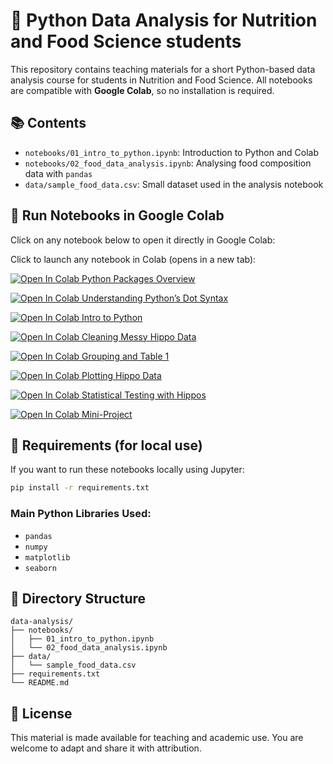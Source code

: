 
# 🧪 Python Data Analysis for Nutrition and Food Science students

This repository contains teaching materials for a short Python-based data analysis course for students in Nutrition and Food Science. All notebooks are compatible with **Google Colab**, so no installation is required.

## 📚 Contents

- `notebooks/01_intro_to_python.ipynb`: Introduction to Python and Colab
- `notebooks/02_food_data_analysis.ipynb`: Analysing food composition data with `pandas`
- `data/sample_food_data.csv`: Small dataset used in the analysis notebook

## 🚀 Run Notebooks in Google Colab

Click on any notebook below to open it directly in Google Colab:

Click to launch any notebook in Colab (opens in a new tab):

<a href="https://colab.research.google.com/github/ggkuhnle/data-analysis/blob/main/notebooks/00_python_packages_intro.ipynb" target="_blank"><img src="https://colab.research.google.com/assets/colab-badge.svg" alt="Open In Colab"/> Python Packages Overview</a>

<a href="https://colab.research.google.com/github/ggkuhnle/data-analysis/blob/main/notebooks/00_understanding_dot_syntax.ipynb" target="_blank"><img src="https://colab.research.google.com/assets/colab-badge.svg" alt="Open In Colab"/> Understanding Python’s Dot Syntax</a>

<a href="https://colab.research.google.com/github/ggkuhnle/data-analysis/blob/main/notebooks/01_gentle_intro_to_python.ipynb" target="_blank"><img src="https://colab.research.google.com/assets/colab-badge.svg" alt="Open In Colab"/> Intro to Python</a>

<a href="https://colab.research.google.com/github/ggkuhnle/data-analysis/blob/main/notebooks/02_cleaning_messy_hippos.ipynb" target="_blank"><img src="https://colab.research.google.com/assets/colab-badge.svg" alt="Open In Colab"/> Cleaning Messy Hippo Data</a>

<a href="https://colab.research.google.com/github/ggkuhnle/data-analysis/blob/main/notebooks/03_grouping_and_table1.ipynb" target="_blank"><img src="https://colab.research.google.com/assets/colab-badge.svg" alt="Open In Colab"/> Grouping and Table 1</a>

<a href="https://colab.research.google.com/github/ggkuhnle/data-analysis/blob/main/notebooks/04_plotting_hippos.ipynb" target="_blank"><img src="https://colab.research.google.com/assets/colab-badge.svg" alt="Open In Colab"/> Plotting Hippo Data</a>

<a href="https://colab.research.google.com/github/ggkuhnle/data-analysis/blob/main/notebooks/05_stats_testing_hippos.ipynb" target="_blank"><img src="https://colab.research.google.com/assets/colab-badge.svg" alt="Open In Colab"/> Statistical Testing with Hippos</a>

<a href="https://colab.research.google.com/github/ggkuhnle/data-analysis/blob/main/notebooks/06_mini_project.ipynb" target="_blank"><img src="https://colab.research.google.com/assets/colab-badge.svg" alt="Open In Colab"/> Mini-Project</a>

## 🧰 Requirements (for local use)

If you want to run these notebooks locally using Jupyter:

```bash
pip install -r requirements.txt
```

### Main Python Libraries Used:
- `pandas`
- `numpy`
- `matplotlib`
- `seaborn`

## 📂 Directory Structure

```
data-analysis/
├── notebooks/
│   ├── 01_intro_to_python.ipynb
│   └── 02_food_data_analysis.ipynb
├── data/
│   └── sample_food_data.csv
├── requirements.txt
└── README.md
```

## 📝 License

This material is made available for teaching and academic use. You are welcome to adapt and share it with attribution.

